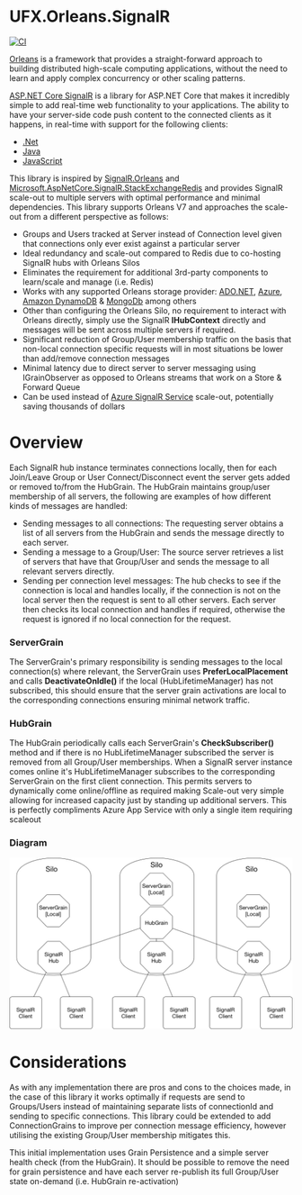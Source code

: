 # UFX.Orleans.SignalR

[![CI](https://github.com/unifiedfx/UFX.Orleans.SignalR/actions/workflows/ci.yml/badge.svg)](https://github.com/unifiedfx/UFX.Orleans.SignalR/actions/workflows/ci.yml)

[Orleans](https://github.com/dotnet/orleans) is a framework that provides a straight-forward approach to building distributed high-scale computing applications,
without the need to learn and apply complex concurrency or other scaling patterns.

[ASP.NET Core SignalR](https://github.com/aspnet/SignalR) is a library for ASP.NET Core that makes it incredibly simple to add real-time web functionality to your applications.
The ability to have your server-side code push content to the connected clients as it happens, in real-time with support for the following clients:

* [.Net](https://learn.microsoft.com/en-us/aspnet/core/signalr/dotnet-client?view=aspnetcore-7.0)
* [Java](https://learn.microsoft.com/en-us/aspnet/core/signalr/java-client?view=aspnetcore-7.0)
* [JavaScript](https://learn.microsoft.com/en-us/aspnet/core/signalr/javascript-client?view=aspnetcore-7.0)

This library is inspired by [SignalR.Orleans](https://github.com/OrleansContrib/SignalR.Orleans) and [Microsoft.AspNetCore.SignalR.StackExchangeRedis](https://www.nuget.org/packages/Microsoft.AspNetCore.SignalR.StackExchangeRedis/) and provides SignalR scale-out to multiple servers with optimal performance and minimal dependencies.
This library supports Orleans V7 and approaches the scale-out from a different perspective as follows:

* Groups and Users tracked at Server instead of Connection level given that connections only ever exist against a particular server
* Ideal redundancy and scale-out compared to Redis due to co-hosting SignalR hubs with Orleans Silos
* Eliminates the requirement for additional 3rd-party components to learn/scale and manage (i.e. Redis)
* Works with any supported Orleans storage provider: [ADO.NET](https://learn.microsoft.com/en-us/dotnet/orleans/grains/grain-persistence/relational-storage), [Azure](https://learn.microsoft.com/en-us/dotnet/orleans/grains/grain-persistence/azure-storage), [Amazon DynamoDB](https://learn.microsoft.com/en-us/dotnet/orleans/grains/grain-persistence/dynamodb-storage) & [MongoDb](https://github.com/OrleansContrib/Orleans.Providers.MongoDB) among others
* Other than configuring the Orleans Silo, no requirement to interact with Orleans directly, simply use the SignalR **IHubContext** directly and messages will be sent across multiple servers if required.
* Significant reduction of Group/User membership traffic on the basis that non-local connection specific requests will in most situations be lower than add/remove connection messages
* Minimal latency due to direct server to server messaging using IGrainObserver as opposed to Orleans streams that work on a Store & Forward Queue
* Can be used instead of [Azure SignalR Service](https://azure.microsoft.com/en-gb/products/signalr-service/#overview) scale-out, potentially saving thousands of dollars

# Overview

Each SignalR hub instance terminates connections locally, then for each Join/Leave Group or User Connect/Disconnect event the server gets added or removed to/from the HubGrain.
The HubGrain maintains group/user membership of all servers, the following are examples of how different kinds of messages are handled:

* Sending messages to all connections: The requesting server obtains a list of all servers from the HubGrain and sends the message directly to each server.
* Sending a message to a Group/User: The source server retrieves a list of servers that have that Group/User and sends the message to all relevant servers directly.
* Sending per connection level messages: The hub checks to see if the connection is local and handles locally, if the connection is not on the local server then the request is sent to all other servers. Each server then checks its local connection and handles if required, otherwise the request is ignored if no local connection for the request.

### ServerGrain

The ServerGrain's primary responsibility is sending messages to the local connection(s) where relevant, the ServerGrain uses **PreferLocalPlacement** and calls **DeactivateOnIdle()** if the local (HubLifetimeManager) has not subscribed,
this should ensure that the server grain activations are local to the corresponding connections ensuring minimal network traffic.

### HubGrain
The HubGrain periodically calls each ServerGrain's **CheckSubscriber()** method and if there is no HubLifetimeManager subscribed the server is removed from all Group/User memberships.
When a SignalR server instance comes online it's HubLifetimeManager subscribes to the corresponding ServerGrain on the first client connection.
This permits servers to dynamically come online/offline as required making Scale-out very simple allowing for increased capacity just by standing up additional servers.
This is perfectly compliments Azure App Service with only a single item requiring scaleout

### Diagram

![Diagram](assets/UFX.Orleans.SignalR.png)

# Considerations

As with any implementation there are pros and cons to the choices made, in the case of this library it works optimally if requests are send to Groups/Users instead of maintaining separate lists of connectionId and sending to specific connections.
This library could be extended to add ConnectionGrains to improve per connection message efficiency, however utilising the existing Group/User membership mitigates this.

This initial implementation uses Grain Persistence and a simple server health check (from the HubGrain).
It should be possible to remove the need for grain persistence and have each server re-publish its full Group/User state on-demand (i.e. HubGrain re-activation)


